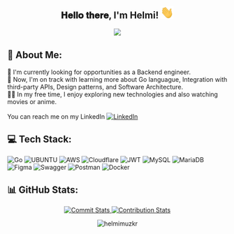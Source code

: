 <div align="center">
<h2> 𝐇𝐞𝐥𝐥𝐨 𝐭𝐡𝐞𝐫𝐞, I'm Helmi! <img src="https://raw.githubusercontent.com/ABSphreak/ABSphreak/master/gifs/Hi.gif" width="30px"></h2>
<a href="https://visitcount.itsvg.in">
  <img src="https://visitcount.itsvg.in/api?id=helmimuzkr&label=Profile%20Views&color=0&icon=1&pretty=true" />
</a>
</div>

## 💫 About Me:

🔭 I'm currently looking for opportunities as a Backend engineer.<br/>
📝 Now, I'm on track with learning more about Go languague, Integration with third-party APIs, Design patterns, and Software Architecture.<br/>
👨‍💻 In my free time, I enjoy exploring new technologies and also watching movies or anime.<br/>
<br/>
You can reach me on my LinkedIn [![LinkedIn](https://img.shields.io/badge/LinkedIn-%230077B5.svg?logo=linkedin&logoColor=white)](https://linkedin.com/in/helmimuzkr)

## 💻 Tech Stack:

![Go](https://img.shields.io/badge/go-%2300ADD8.svg?style=for-the-badge&logo=go&logoColor=white) ![UBUNTU](https://img.shields.io/badge/Ubuntu-E95420?style=for-the-badge&logo=ubuntu&logoColor=white) ![AWS](https://img.shields.io/badge/AWS-%23FF9900.svg?style=for-the-badge&logo=amazon-aws&logoColor=white) ![Cloudflare](https://img.shields.io/badge/Cloudflare-F38020?style=for-the-badge&logo=Cloudflare&logoColor=white) ![JWT](https://img.shields.io/badge/JWT-black?style=for-the-badge&logo=JSON%20web%20tokens) ![MySQL](https://img.shields.io/badge/mysql-%2300f.svg?style=for-the-badge&logo=mysql&logoColor=white) ![MariaDB](https://img.shields.io/badge/MariaDB-003545?style=for-the-badge&logo=mariadb&logoColor=white) ![Figma](https://img.shields.io/badge/figma-%23F24E1E.svg?style=for-the-badge&logo=figma&logoColor=white) ![Swagger](https://img.shields.io/badge/-Swagger-%23Clojure?style=for-the-badge&logo=swagger&logoColor=white) ![Postman](https://img.shields.io/badge/Postman-FF6C37?style=for-the-badge&logo=postman&logoColor=white) ![Docker](https://img.shields.io/badge/docker-%230db7ed.svg?style=for-the-badge&logo=docker&logoColor=white)

## 📊 GitHub Stats:

<div align="center">
  <a href="https://github.com/helmimuzkr">
    <img src="https://github-readme-stats.vercel.app/api?username=helmimuzkr&theme=react&hide_border=true&include_all_commits=true&count_private=true" alt="Commit Stats"/>
  </a>
  <a href="https://github.com/helmimuzkr">
    <img src="https://github-readme-streak-stats.herokuapp.com/?user=helmimuzkr&theme=react&hide_border=true" alt="Contribution Stats"/>
  </a>
  <p align="center">
    <img src="https://github-readme-stats.vercel.app/api/top-langs/?username=helmimuzkr&theme=react&hide_border=true&include_all_commits=true&count_private=true&layout=compact" alt="helmimuzkr" />
  </p>
</div>


